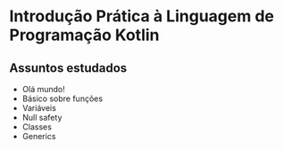 # Introdução Prática à Linguagem de Programação Kotlin

## Assuntos estudados

- Olá mundo!
- Básico sobre funções
- Variáveis
- Null safety
- Classes
- Generics